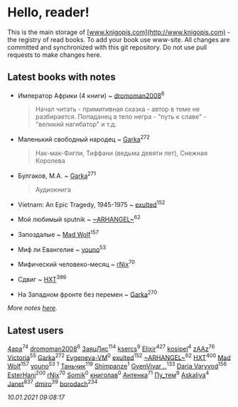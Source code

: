 # Hello, reader!
This is the main storage of [www.knigopis.com](http://www.knigopis.com) - the registry of read books.
To add your book use www-site. All changes are committed and synchronized with this git repository.
Do not use pull requests to make changes here.


## Latest books with notes
* Император Африки  (4 книги) ~ [dromoman2008](users/444/44461886-yandex)<sup>6</sup>
    > Начал  читать  - примитивная сказка - автор в теме не разбирается. Попаданец в тело негра - "путь к славе" - "великий нагибатор" и т.д.

* Маленький свободный народец ~ [Garka](users/115/115753719718250012620-google)<sup>272</sup>
    > Нак-мак-Фигли, Тиффани (ведьма девяти лет), Снежная Королева

* Булгаков, М.А. ~ [Garka](users/115/115753719718250012620-google)<sup>271</sup>
    > Аудиокнига

* Vietnam: An Epic Tragedy, 1945-1975 ~ [exulted](users/100/100599204551896265722-google)<sup>152</sup>

* Мой любимый sputnik ~ [~ARHANGEL~](users/642/64251996-vkontakte)<sup>62</sup>

* Запоздалые ~ [Mad Wolf](users/947/94738840-vkontakte)<sup>157</sup>

* Миф ли Евангелие ~ [youno](users/302/302928912-vkontakte)<sup>53</sup>

* Мифический человеко-месяц ~ [rNix](users/227/22742452-yandex)<sup>70</sup>

* Сдвиг ~ [HXT](users/100/100002563462782-facebook)<sup>399</sup>

* На Западном фронте без перемен ~ [Garka](users/115/115753719718250012620-google)<sup>270</sup>


_More notes [here](latest_books_with_notes.md)._


## Latest users
[4apa](users/117/117392596378069249667-google)<sup>74</sup> 
[dromoman2008](users/444/44461886-yandex)<sup>6</sup> 
[ЗаяцЛис](users/112/112388384595246311466-google)<sup>114</sup> 
[ksercs](users/113/113010305809091482859-google)<sup>9</sup> 
[Elixir](users/115/115826717712507836033-google)<sup>427</sup> 
[kosipel](users/111/111527709134336877181-googleplus)<sup>4</sup> 
[zAAz](users/202/202248233-vkontakte)<sup>76</sup> 
[Victoria](users/113/113794223924688167852-google)<sup>55</sup> 
[Garka](users/115/115753719718250012620-google)<sup>272</sup> 
[Evgeneva-VM](users/328/328412972-yandex)<sup>0</sup> 
[exulted](users/100/100599204551896265722-google)<sup>152</sup> 
[~ARHANGEL~](users/642/64251996-vkontakte)<sup>62</sup> 
[HXT](users/100/100002563462782-facebook)<sup>400</sup> 
[Mad Wolf](users/947/94738840-vkontakte)<sup>157</sup> 
[youno](users/302/302928912-vkontakte)<sup>53</sup> 
[](users/115/115606166526017510013-google)<sup>1</sup> 
[Таньчик](users/209/2096581563762610-facebook)<sup>119</sup> 
[Shimpanze](users/108/108324375224819470216-google)<sup>1</sup> 
[GvenVivar ..](users/158/158266434925901-facebook)<sup>133</sup> 
[Daria Varyvod](users/829/829893410524253-facebook)<sup>156</sup> 
[EsterHani](users/305/30558181-vkontakte)<sup>200</sup> 
[rNix](users/227/22742452-yandex)<sup>70</sup> 
[Somik](users/100/100006761945842-facebook)<sup>0</sup> 
[книголав](users/981/981907258513659-facebook)<sup>0</sup> 
[Антенка](users/118/118158645037334943900-google)<sup>71</sup> 
[Пу_тем](users/344/3448154788585127-facebook)<sup>9</sup> 
[Askaliya](users/326/326783541-vkontakte)<sup>4</sup> 
[Janet](users/108/108113656204404967440-google)<sup>837</sup> 
[dmiro](users/571/5714115-vkontakte)<sup>39</sup> 
[borodach](users/157/15706320-vkontakte)<sup>234</sup> 


_10.01.2021 09:08:17_
